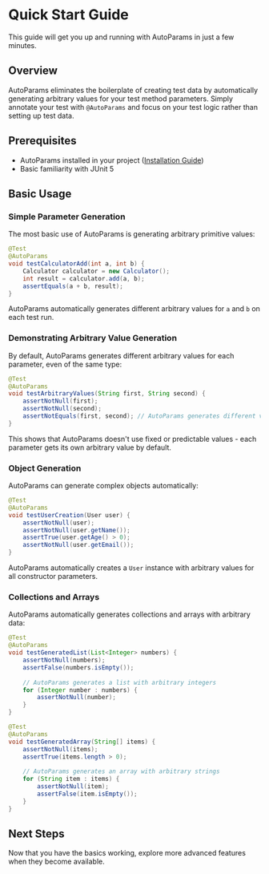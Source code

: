 # Quick Start Guide

This guide will get you up and running with AutoParams in just a few minutes.

## Overview

AutoParams eliminates the boilerplate of creating test data by automatically generating arbitrary values for your test method parameters. Simply annotate your test with `@AutoParams` and focus on your test logic rather than setting up test data.

## Prerequisites

- AutoParams installed in your project ([Installation Guide](installation.md))
- Basic familiarity with JUnit 5

## Basic Usage

### Simple Parameter Generation

The most basic use of AutoParams is generating arbitrary primitive values:

```java
@Test
@AutoParams
void testCalculatorAdd(int a, int b) {
    Calculator calculator = new Calculator();
    int result = calculator.add(a, b);
    assertEquals(a + b, result);
}
```

AutoParams automatically generates different arbitrary values for `a` and `b` on each test run.

### Demonstrating Arbitrary Value Generation

By default, AutoParams generates different arbitrary values for each parameter, even of the same type:

```java
@Test
@AutoParams
void testArbitraryValues(String first, String second) {
    assertNotNull(first);
    assertNotNull(second);
    assertNotEquals(first, second); // AutoParams generates different values
}
```

This shows that AutoParams doesn't use fixed or predictable values - each parameter gets its own arbitrary value by default.

### Object Generation

AutoParams can generate complex objects automatically:

```java
@Test
@AutoParams
void testUserCreation(User user) {
    assertNotNull(user);
    assertNotNull(user.getName());
    assertTrue(user.getAge() > 0);
    assertNotNull(user.getEmail());
}
```

AutoParams automatically creates a `User` instance with arbitrary values for all constructor parameters.

### Collections and Arrays

AutoParams automatically generates collections and arrays with arbitrary data:

```java
@Test
@AutoParams
void testGeneratedList(List<Integer> numbers) {
    assertNotNull(numbers);
    assertFalse(numbers.isEmpty());
    
    // AutoParams generates a list with arbitrary integers
    for (Integer number : numbers) {
        assertNotNull(number);
    }
}

@Test
@AutoParams
void testGeneratedArray(String[] items) {
    assertNotNull(items);
    assertTrue(items.length > 0);
    
    // AutoParams generates an array with arbitrary strings
    for (String item : items) {
        assertNotNull(item);
        assertFalse(item.isEmpty());
    }
}
```

## Next Steps

Now that you have the basics working, explore more advanced features when they become available.
